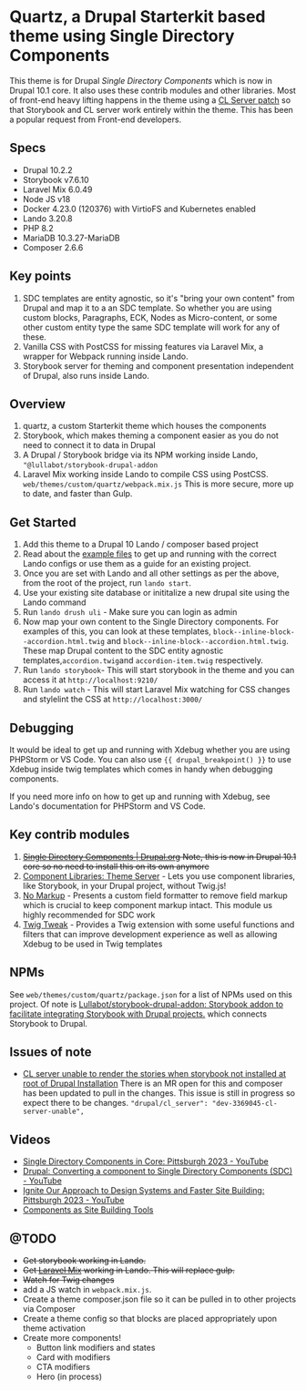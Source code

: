 # Quartz, a Drupal Starterkit based theme using Single Directory Components

This theme is for Drupal *Single Directory Components* which is now in Drupal 10.1 core. It also uses these contrib modules and other libraries. Most of front-end heavy lifting happens in the theme using a [CL Server patch](https://www.drupal.org/project/cl_server/issues/3369045) so that Storybook and CL server work entirely within the theme. This has been a popular request from Front-end developers.

## Specs
- Drupal 10.2.2
- Storybook v7.6.10
- Laravel Mix 6.0.49
- Node JS v18
- Docker 4.23.0 (120376) with VirtioFS and Kubernetes enabled
- Lando 3.20.8
- PHP 8.2
- MariaDB 10.3.27-MariaDB
- Composer 2.6.6

## Key points
1. SDC templates are entity agnostic, so it's "bring your own content" from Drupal and map it to a an SDC template. So whether you are using custom blocks, Paragraphs, ECK, Nodes as Micro-content, or some other custom entity type the same SDC template will work for any of these.
1. Vanilla CSS with PostCSS for missing features via Laravel Mix, a wrapper for Webpack running inside Lando.
1. Storybook server for theming and component presentation independent of Drupal, also runs inside Lando.

## Overview
1. quartz, a custom Starterkit theme which houses the components
1. Storybook, which makes theming a component easier as you do not need to connect it to data in Drupal
1. A Drupal / Storybook bridge via its NPM working inside Lando, `"@lullabot/storybook-drupal-addon`
1. Laravel Mix working inside Lando to compile CSS using PostCSS. `web/themes/custom/quartz/webpack.mix.js` This is more secure, more up to date, and faster than Gulp.

## Get Started
1. Add this theme to a Drupal 10 Lando / composer based project
1. Read about the [example files](example-settings/) to get up and running with the correct Lando configs or use them as a guide for an existing project.
1. Once you are set with Lando and all other settings as per the above, from the root of the project, run `lando start`.
1. Use your existing site database or inititalize a new drupal site using the Lando command
1. Run `lando drush uli` - Make sure you can login as admin
1. Now map your own content to the Single Directory components. For examples of this, you can look at these templates, `block--inline-block--accordion.html.twig` and `block--inline-block--accordion.html.twig`. These map Drupal content to the SDC entity agnostic templates,`accordion.twig`and `accordion-item.twig` respectively.
1. Run `lando storybook`- This will start storybook in the theme and you can access it at `http://localhost:9210/`
1. Run `lando watch` - This will start Laravel Mix watching for CSS changes and stylelint the CSS at `http://localhost:3000/`

## Debugging
It would be ideal to get up and running with Xdebug whether you are using PHPStorm or VS Code. You can also use `{{ drupal_breakpoint() }}` to use Xdebug inside twig templates which comes in handy when debugging components.

If you need more info on how to get up and running with Xdebug, see Lando's documentation for PHPStorm and VS Code.

## Key contrib modules
1. <del>[Single Directory Components | Drupal.org](https://www.drupal.org/project/sdc) Note, this is now in Drupal 10.1 core so no need to install this on its own anymore</del>
1. [Component Libraries: Theme Server](https://www.drupal.org/project/cl_server) - Lets you use component libraries, like Storybook, in your Drupal project, without Twig.js!
1. [No Markup](https://www.drupal.org/project/nomarkup) - Presents a custom field formatter to remove field markup which is crucial to keep component markup intact. This module us highly recommended for SDC work
1. [Twig Tweak](https://www.drupal.org/project/twig_tweak) - Provides a Twig extension with some useful functions and filters that can improve development experience as well as allowing Xdebug to be used in Twig templates

## NPMs
See `web/themes/custom/quartz/package.json` for a list of NPMs used on this project.
Of note is [Lullabot/storybook-drupal-addon: Storybook addon to facilitate integrating Storybook with Drupal projects.](https://github.com/lullabot/storybook-drupal-addon)
which connects Storybook to Drupal.

## Issues of note
- [CL server unable to render the stories when storybook not installed at root of Drupal Installation](https://www.drupal.org/project/cl_server/issues/3369045)
There is an MR open for this and composer has been updated to pull in the changes.
This issue is still in progress so expect there to be changes. `"drupal/cl_server": "dev-3369045-cl-server-unable",`

## Videos
- [Single Directory Components in Core: Pittsburgh 2023 - YouTube](https://www.youtube.com/watch?v=gDd7pCK9KsA&list=PLpeDXSh4nHjTZrlCUtl_xp87F3plT7czE&index=81)
- [Drupal: Converting a component to Single Directory Components (SDC) - YouTube](https://www.youtube.com/watch?v=DbpZOhiq_Ho)
- [Ignite Our Approach to Design Systems and Faster Site Building: Pittsburgh 2023 - YouTube](https://www.youtube.com/watch?v=tMQYT53Dzdw&list=PLpeDXSh4nHjTZrlCUtl_xp87F3plT7czE&index=7)
- [Components as Site Building Tools](https://video.mateuaguilo.com/w/sC5nv52GLQrPHYcjBUvEeN)

## @TODO
- <del>Get storybook working in Lando.</del>
- <del>Get [Laravel Mix](https://laravel-mix.com/) working in Lando. This will replace gulp.</del>
- <del>Watch for Twig changes</del>
- add a JS watch in `webpack.mix.js`.
- Create a theme composer.json file so it can be pulled in to other projects via Composer
- Create a theme config so that blocks are placed appropriately upon theme activation
- Create more components!
  - Button link modifiers and states
  - Card with modifiers
  - CTA modifiers
  - Hero (in process)
